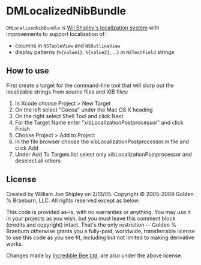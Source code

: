 # DMLocalizedNibBundle

`DMLocalizedNibBundle` is [Wil Shipley's localization system](http://wilshipley.com/blog/2009/10/pimp-my-code-part-17-lost-in.html) with improvements to support localization of:

- columns in `NSTableView` and `NSOutlineView`
- display patterns (`%{value1}`, `%{value2}`, ...) in `NSTextField` strings

## How to use

First create a target for the command-line tool that will slurp out the localizable strings from source files and XIB files:

1. In Xcode choose Project > New Target
2. On the left select "Cocoa" under the Mac OS X heading
3. On the right select Shell Tool and click Next
4. For the Target Name enter "xibLocalizationPostprocessor" and click Finish
5. Choose Project > Add to Project
6. In the file browser choose the xibLocalizationPostprocessor.m file and click Add
7. Under Add To Targets list select only xibLocalizationPostprocessor and deselect all others


## License

Created by William Jon Shipley on 2/13/05. Copyright © 2005-2009 Golden % Braeburn, LLC. All rights reserved except as below:

This code is provided as-is, with no warranties or anything. You may use it in your projects as you wish, but you must leave this comment block (credits and copyright) intact. That's the only restriction -- Golden % Braeburn otherwise grants you a fully-paid, worldwide, transferrable license to use this code as you see fit, including but not limited to making derivative works.

Changes made by [Incredible Bee Ltd.](http://incrediblebee.com) are also under the above license.